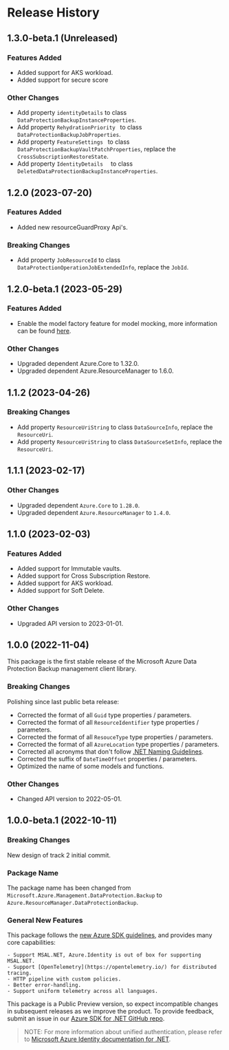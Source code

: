 # Release History

## 1.3.0-beta.1 (Unreleased)

### Features Added

- Added support for AKS workload.
- Added support for secure score

### Other Changes

- Add property `identityDetails` to class `DataProtectionBackupInstanceProperties`.
- Add property `RehydrationPriority ` to class `DataProtectionBackupJobProperties`.
- Add property `FeatureSettings ` to class `DataProtectionBackupVaultPatchProperties`, replace the `CrossSubscriptionRestoreState`.
- Add property `IdentityDetails  ` to class `DeletedDataProtectionBackupInstanceProperties`.

## 1.2.0 (2023-07-20)

### Features Added

- Added new resourceGuardProxy Api's.

### Breaking Changes

- Add property `JobResourceId` to class `DataProtectionOperationJobExtendedInfo`, replace the `JobId`.

## 1.2.0-beta.1 (2023-05-29)

### Features Added

- Enable the model factory feature for model mocking, more information can be found [here](https://azure.github.io/azure-sdk/dotnet_introduction.html#dotnet-mocking-factory-builder).

### Other Changes

- Upgraded dependent Azure.Core to 1.32.0.
- Upgraded dependent Azure.ResourceManager to 1.6.0.

## 1.1.2 (2023-04-26)

### Breaking Changes

- Add property `ResourceUriString` to class `DataSourceInfo`, replace the `ResourceUri`.
- Add property `ResourceUriString` to class `DataSourceSetInfo`, replace the `ResourceUri`.

## 1.1.1 (2023-02-17)

### Other Changes

- Upgraded dependent `Azure.Core` to `1.28.0`.
- Upgraded dependent `Azure.ResourceManager` to `1.4.0`.

## 1.1.0 (2023-02-03)

### Features Added

- Added support for Immutable vaults.
- Added support for Cross Subscription Restore.
- Added support for AKS workload.
- Added support for Soft Delete.

### Other Changes

- Upgraded API version to 2023-01-01.

## 1.0.0 (2022-11-04)

This package is the first stable release of the Microsoft Azure Data Protection Backup management client library.

### Breaking Changes

Polishing since last public beta release:
- Corrected the format of all `Guid` type properties / parameters.
- Corrected the format of all `ResourceIdentifier` type properties / parameters.
- Corrected the format of all `ResouceType` type properties / parameters.
- Corrected the format of all `AzureLocation` type properties / parameters.
- Corrected all acronyms that don't follow [.NET Naming Guidelines](https://docs.microsoft.com/dotnet/standard/design-guidelines/naming-guidelines).
- Corrected the suffix of `DateTimeOffset` properties / parameters.
- Optimized the name of some models and functions.

### Other Changes

- Changed API version to 2022-05-01.

## 1.0.0-beta.1 (2022-10-11)

### Breaking Changes

New design of track 2 initial commit.

### Package Name

The package name has been changed from `Microsoft.Azure.Management.DataProtection.Backup` to `Azure.ResourceManager.DataProtectionBackup`.

### General New Features

This package follows the [new Azure SDK guidelines](https://azure.github.io/azure-sdk/general_introduction.html), and provides many core capabilities:

    - Support MSAL.NET, Azure.Identity is out of box for supporting MSAL.NET.
    - Support [OpenTelemetry](https://opentelemetry.io/) for distributed tracing.
    - HTTP pipeline with custom policies.
    - Better error-handling.
    - Support uniform telemetry across all languages.

This package is a Public Preview version, so expect incompatible changes in subsequent releases as we improve the product. To provide feedback, submit an issue in our [Azure SDK for .NET GitHub repo](https://github.com/Azure/azure-sdk-for-net/issues).

> NOTE: For more information about unified authentication, please refer to [Microsoft Azure Identity documentation for .NET](https://docs.microsoft.com//dotnet/api/overview/azure/identity-readme?view=azure-dotnet).
